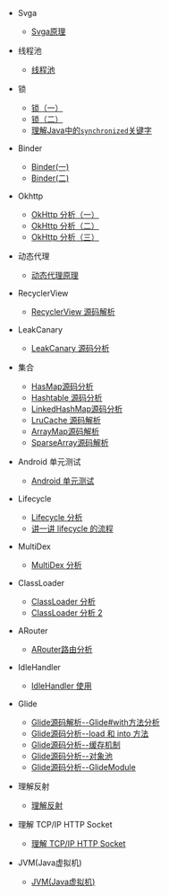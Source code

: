 - Svga
  - [Svga原理](Svga原理.md) 

- 线程池
  - [线程池](线程池.md) 

- 锁
  - [锁（一）](锁（一）.md) 
  - [锁（二）](锁（二）.md) 
  - [理解Java中的`synchronized`关键字](理解Java中的`synchronized`关键字.md)
  
- Binder
  - [Binder(一)](Binder（一）.md) 
  - [Binder(二)](Binder（二）.md) 
  
- Okhttp
  - [OkHttp 分析（一）](OkHttp分析(一).md) 
  - [OkHttp 分析（二）](OKHttp分析(二).md) 
  - [OkHttp 分析（三）](OkHttp分析(三).md) 

- 动态代理  
  - [动态代理原理](动态代理原理.md)

- RecyclerView
  - [RecyclerView 源码解析](RecyclerView%20源码解析.md) 

- LeakCanary 
  - [LeakCanary 源码分析](LeakCanary%20源码分析.md) 

- 集合
  - [HasMap源码分析](HasMap源码分析.md) 
  - [Hashtable 源码分析](Hashtable%20源码分析.md) 
  - [LinkedHashMap源码分析](LinkedHashMap源码分析.md) 
  - [LruCache 源码解析](LruCache%20源码解析.md) 
  - [ArrayMap源码解析](ArrayMap源码解析.md) 
  - [SparseArray源码解析](SparseArray源码解析.md) 

- Android 单元测试
  - [Android 单元测试](Android%20单元测试.md)
  
- Lifecycle 
  - [Lifecycle 分析](Lifecycle%20分析.md)
  - [讲一讲 lifecycle 的流程](讲一讲%20lifecycle%20的流程.md)

- MultiDex 
  - [MultiDex 分析](MultiDex%20分析.md)

- ClassLoader 
  - [ClassLoader 分析](ClassLoader%20分析.md)
  - [ClassLoader 分析 2](ClassLoader%20分析%202.md)

- ARouter
  - [ARouter路由分析](ARouter路由分析.md)

- IdleHandler 
  - [IdleHandler 使用](IdleHandler%20使用.md)

- Glide
  - [Glide源码解析--Glide#with方法分析](Glide源码解析--Glide#with方法分析.md) 
  - [Glide源码分析--load 和 into 方法](Glide源码分析--load%20和%20into%20方法.md) 
  - [Glide源码分析--缓存机制](Glide源码分析--缓存机制.md) 
  - [Glide源码分析--对象池](Glide源码分析--对象池.md) 
  - [Glide源码分析--GlideModule](Glide源码分析--GlideModule.md)  

- 理解反射
  - [理解反射](理解反射.md)  

- 理解 TCP/IP HTTP Socket
  - [理解 TCP/IP HTTP Socket](理解%20TCP/IP%20HTTP%20Socket.md)
  
- JVM(Java虚拟机)
  - [JVM(Java虚拟机)](JVM(Java虚拟机).md)
